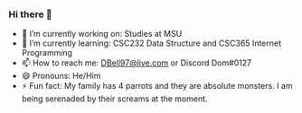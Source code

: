 ### Hi there 👋

- 🔭 I’m currently working on: Studies at MSU
- 🌱 I’m currently learning: CSC232 Data Structure and CSC365 Internet Programming
- 📫 How to reach me: DBell97@live.com or Discord Dom#0127
- 😄 Pronouns: He/Him
- ⚡ Fun fact: My family has 4 parrots and they are absolute monsters. I am being serenaded by their screams at the moment.
